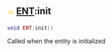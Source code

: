 ## ![shared](../../.gitbook/assets/shared.png) [ENT](ent):init

```lua
void ENT:init()
```

Called when the entity is initialized
